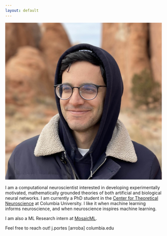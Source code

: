 ```yaml
---
layout: default
---
```


<img class="profile-picture" src="image.jpeg">

I am a computational neuroscientist interested in developing experimentally motivated, mathematically grounded theories of both artificial and biological neural networks. I am currently a PhD student in the [Center for Theoretical Neuroscience](https://ctn.zuckermaninstitute.columbia.edu/) at Columbia University. I like it when machine learning informs neuroscience, and when neuroscience inspires machine learning.

I am also a ML Research intern at [MosaicML](https://www.mosaicml.com/).

Feel free to reach out! j.portes [arroba] columbia.edu
